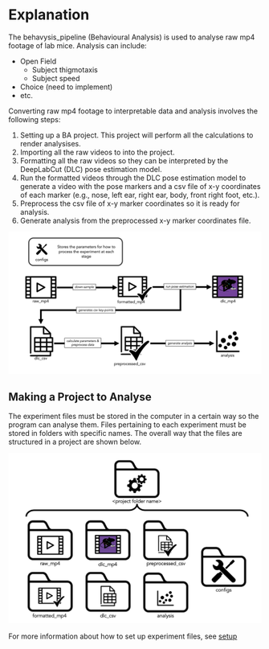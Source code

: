 # Explanation

The behavysis_pipeline (Behavioural Analysis) is used to analyse raw mp4 footage of lab mice. Analysis can include:

- Open Field
  - Subject thigmotaxis
  - Subject speed
- Choice (need to implement)
- etc.

Converting raw mp4 footage to interpretable data and analysis involves the following steps:

1. Setting up a BA project. This project will perform all the calculations to render analysises.
2. Importing all the raw videos to into the project.
3. Formatting all the raw videos so they can be interpreted by the DeepLabCut (DLC) pose estimation model.
4. Run the formatted videos through the DLC pose estimation model to generate a video with the pose markers and a csv file of x-y coordinates of each marker (e.g., nose, left ear, right ear, body, front right foot, etc.).
5. Preprocess the csv file of x-y marker coordinates so it is ready for analysis.
6. Generate analysis from the preprocessed x-y marker coordinates file.

![process_flow](../figures/process_flow.png)

## Making a Project to Analyse

The experiment files must be stored in the computer in a certain way so the program can analyse them.
Files pertaining to each experiment must be stored in folders with specific names.
The overall way that the files are structured in a project are shown below.

![folders1](../figures/folders1.png)

For more information about how to set up experiment files, see [setup](../tutorials/setup.md)
